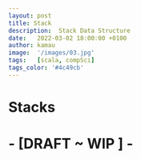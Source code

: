 ```yaml
---
layout: post
title: Stack
description:  Stack Data Structure
date:   2022-03-02 18:00:00 +0100
author: kamau
image:  '/images/03.jpg'
tags:   [scala, compSci]
tags_color: '#4c49cb'
---
```


# Stacks

# - \[DRAFT ~ WIP \] -